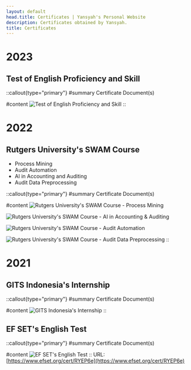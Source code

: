 ```yaml
---
layout: default
head.title: Certificates | Yansyah's Personal Website
description: Certificates obtained by Yansyah.
title: Certificates
---
```


# 2023

## Test of English Proficiency and Skill

::callout{type="primary"}
#summary
Certificate Document(s)

#content
![Test of English Proficiency and Skill](/certificates/2023-test-of-english-proficiency-and-skill.png)
::

# 2022

## Rutgers University's SWAM Course

- Process Mining
- Audit Automation
- AI in Accounting and Auditing
- Audit Data Preprocessing

::callout{type="primary"}
#summary
Certificate Document(s)

#content
![Rutgers University's SWAM Course - Process Mining](/certificates/2022-rutgers-process-mining.png)

![Rutgers University's SWAM Course - AI in Accounting & Auditing](/certificates/2022-rutgers-ai-accounting-audit.png)

![Rutgers University's SWAM Course - Audit Automation](/certificates/2022-rutgers-audit-automation.png)

![Rutgers University's SWAM Course - Audit Data Preprocessing](/certificates/2022-rutgers-audit-data-preprocessing.png)
::

# 2021

## GITS Indonesia's Internship

::callout{type="primary"}
#summary
Certificate Document(s)

#content
![GITS Indonesia's Internship](/certificates/2021-gits-internship.png)
::

## EF SET's English Test

::callout{type="primary"}
#summary
Certificate Document(s)

#content
![EF SET's English Test](/certificates/2021-ef-set-english-test.png)
::
URL: [https://www.efset.org/cert/RYEP6e](https://www.efset.org/cert/RYEP6e)
